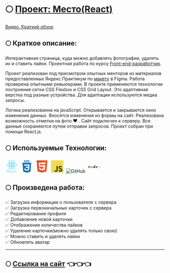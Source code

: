 # :full_moon: [Проект: Место(React)](https://baturinss.github.io/mesto-react)

[Видео. Краткий обзор](https://user-images.githubusercontent.com/94468513/163075115-f2bbe1a0-51f3-4118-b5f6-601b5370f4c2.mp4)

## :full_moon: Краткое описание:

Интерактивная страница, куда можно добавлять фотографии, удалять их и ставить лайки. Проектная работа по курсу [Front-end-разработчик](https://practicum.yandex.ru/web/).

Проект реализован под присмотром опытных менторов из материалов предоставленных Яндекс.Практикум по [макету](https://www.figma.com/file/2cn9N9jSkmxD84oJik7xL7/JavaScript.-Sprint-4?node-id=0%3A1) в Figma. Работа проверена опытными ревьюерами. В проекте применяются технологии построения сетки CSS Flexbox и CSS Grid Layout. Это адаптивная верстка под разные устройства. Для адаптации используются медиа запросы.

Логика реализованна на javaScript. Открывается и закрывается окно изменения данных. Вносятся изменения из формы на сайт. Реализована возможность отметки на фото  :hearts: . Сайт подключен к серверу. Все данные сохраняются путем отправки запросов. Проект собран при помощи React.js.

## :full_moon: Используемые Технологии:
  <img src="https://github.com/devicons/devicon/blob/master/icons/react/react-original-wordmark.svg" title="ReactJS" alt="NodeJS" width="40" height="40"/>&nbsp;
  <img src="https://github.com/devicons/devicon/blob/master/icons/css3/css3-plain-wordmark.svg"  title="CSS3" alt="CSS" width="40" height="40"/>&nbsp;
  <img src="https://github.com/devicons/devicon/blob/master/icons/html5/html5-original.svg" title="HTML5" alt="HTML" width="40" height="40"/>&nbsp;
  <img src="https://github.com/devicons/devicon/blob/master/icons/javascript/javascript-original.svg" title="JavaScript" alt="JavaScript" width="40" height="40"/>&nbsp;
  <img src="https://user-images.githubusercontent.com/78322084/162064174-194ac89a-024d-4839-aae3-22d9ee4e3a33.png"  title="GitHub" alt="GitHub" width="40" height="40"/>&nbsp;
  <img src="https://github.com/devicons/devicon/blob/master/icons/nodejs/nodejs-original-wordmark.svg" title="NodeJS" alt="NodeJS" width="40" height="40"/>&nbsp;
  

## :full_moon: Произведена работа:

  :white_check_mark: Загрузка информации о пользователе с сервера    
  :white_check_mark: Загрузка первоначальных карточек с сервера    
  :white_check_mark: Редактирование профиля    
  :white_check_mark: Добавление новой карточки    
  :white_check_mark: Отображение количества лайков    
  :white_check_mark: Удаление карточки(можно удалять только свою)    
  :white_check_mark: Можно ставить и удалять лайки    
  :white_check_mark: Обновлять аватар    
  
---

## :full_moon: [Ссылка на сайт](https://baturinss.github.io/mesto-react)    :point_left::point_left::point_left:
